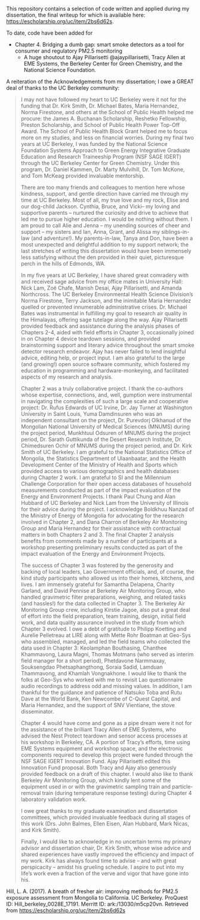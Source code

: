 This repository contains a selection of code written and applied during my dissertation, the final writeup for which is available here: https://escholarship.org/uc/item/2bs6d62s.

To date, code have been added for
  - Chapter 4.  Bridging a dumb gap: smart smoke detectors as a tool for consumer and regulatory PM2.5 monitoring
      - A huge shoutout to Ajay Pillarisetti @ajaypillarisetti, Tracy Allen at EME Systems, the Berkeley Center for Green Chemistry, and the National Science Foundation.

A reiteration of the Acknowledgements from my dissertation; I owe a GREAT deal of thanks to the UC Berkeley community:

> I may not have followed my heart to UC Berkeley were it not for the funding that Dr. Kirk Smith, Dr. Michael Bates, Maria Hernandez, Norma Firestone, and others at the School of Public Health helped me procure: the James A. Buchanan Scholarship, Reshetko Fellowship, Preston Scholarship, and School of Public Health Power Top-Off Award. The School of Public Health Block Grant helped me to focus more on my studies, and less on financial worries. During my final two years at UC Berkeley, I was funded by the National Science Foundation Systems Approach to Green Energy Integrative Graduate Education and Research Traineeship Program (NSF SAGE IGERT) through the UC Berkeley Center for Green Chemistry. Under this program, Dr. Daniel Kammen, Dr. Marty Mulvihill, Dr. Tom McKone, and Tom McKeag provided invaluable mentorship.
> 
> There are too many friends and colleagues to mention here whose kindness, support, and gentle direction have carried me through my time at UC Berkeley. Most of all, my true love and my rock, Elise and our dog-child Jackson. Cynthia, Bruce, and Vicki– my loving and supportive parents – nurtured the curiosity and drive to achieve that led me to pursue higher education. I would be nothing without them. I am proud to call Alie and Jenna – my unending sources of cheer and support – my sisters and Ian, Anna, Grant, and Alissa my siblings-in-law (and adventure!). My parents-in-law, Tanya and Don, have been a most unexpected and delightful addition to my support network; the last stretches of writing this dissertation would have been immensely less satisfying without the den provided in their quiet, picturesque perch in the hills of Edmonds, WA. 
> 
> In my five years at UC Berkeley, I have shared great comradery with and received sage advice from my office mates in University Hall: Nick Lam, Zoë Chafe, Manish Desai, Ajay Pillarisetti, and Amanda Northcross. The UC Berkeley Environmental Health Science Division’s Norma Firestone, Terry Jackson, and the inimitable Maria Hernandez quelled or prevented innumerable administrative crises. Dr. Michael Bates was instrumental in fulfilling my goal to research air quality in the Himalayas, offering sage tutelage along the way. Ajay Pillarisetti provided feedback and assistance during the analysis phases of Chapters 2-4, aided with field efforts in Chapter 3, occasionally joined in on Chapter 4 device teardown sessions, and provided brainstorming support and literary advice throughout the smart smoke detector research endeavor. Ajay has never failed to lend insightful advice, editing help, or project input. I am also grateful to the large (and growing!) open source software community, which fostered my education in programming and hardware-monkeying, and facilitated aspects of my research and analysis.
> 
> Chapter 2 was a truly collaborative project. I thank the co-authors whose expertise, connections, and, well, gumption were instrumental in navigating the complexities of such a large scale and cooperative project: Dr. Rufus Edwards of UC Irvine, Dr. Jay Turner at Washington University in Saint Louis, Yuma Damdinsuren who was an independent consultant on the project, Dr. Purevdorj Olkhanud of the Mongolian National University of Medical Sciences (MNUMS) during the project period, Munkhtuul Odsuren of MNUMS during the project period, Dr. Sarath Guttikunda of the Desert Research Institute, Dr. Chimedsuren Ochir of MNUMS during the project period, and Dr. Kirk Smith of UC Berkeley. I am grateful to the National Statistics Office of Mongolia, the Statistics Department of Ulaanbaatar, and the Health Development Center of the Ministry of Health and Sports which provided access to various demographics and health databases during Chapter 2 work. I am grateful to SI and the Millennium Challenge Corporation for their open access databases of household measurements conducted as part of the impact evaluation of the Energy and Environment Projects. I thank Paul Chung and Alan Hubbard of UC Berkeley and Nick Lam from the University of Illinois for their advice during the project. I acknowledge Boldkhuu Nanzad of the Ministry of Energy of Mongolia for advocating for the research involved in Chapter 2, and Dana Charron of Berkeley Air Monitoring Group and Maria Hernandez for their assistance with contractual matters in both Chapters 2 and 3. The final Chapter 2 analysis benefits from comments made by a number of participants at a workshop presenting preliminary results conducted as part of the impact evaluation of the Energy and Environment Projects. 
> 
> The success of Chapter 3 was fostered by the generosity and backing of local leaders, Lao Government officials, and, of course, the kind study participants who allowed us into their homes, kitchens, and lives. I am immensely grateful for Samantha Delapena, Charity Garland, and David Pennise at Berkeley Air Monitoring Group, who handled gravimetric filter preparations, weighing, and related tasks (and hassles!) for the data collected in Chapter 3. The Berkeley Air Monitoring Group crew, including Kirstie Jagoe, also put a great deal of effort into the field preparation, team training, design, initial field work, and data quality assurance involved in the study from which Chapter 3 evolved. I owe a debt of gratitude to Philipp Koetting and Aurelie Pelletreau at LIRE along with Mette Rohr Boatman at Geo-Sys who assembled, managed, and led the field teams who collected the data used in Chapter 3: Keolamphan Bouthasing, Chanthee Khammavong, Laura Magni, Thomas Motmans (who served as interim field manager for a short period), Phetdavone Narmmaxay, Souksengdao Phetsaphangthong, Soraia Sadid, Lamduan Thammavong, and Khamlah Vongnakhone. I would like to thank the folks at Geo-Sys who worked with me to revisit Lao questionnaire audio recordings to address odd and missing values. In addition, I am thankful for the guidance and patience of Natsuko Toba and Rutu Dave at the World Bank, Ken Newcombe of C-Quest Capital, and Maria Hernandez, and the support of SNV Vientiane, the stove disseminator.
> 
> Chapter 4 would have come and gone as a pipe dream were it not for the assistance of the brilliant Tracy Allen of EME Systems, who advised the Nest Protect teardown and sensor access processes at his workshop in Berkeley, CA. A portion of Tracy’s efforts, time using EME Systems equipment and workshop space, and the electronic components required to develop this project were funded through the NSF SAGE IGERT Innovation Fund. Ajay Pillarisetti edited this Innovation Fund proposal. Both Tracy and Ajay also generously provided feedback on a draft of this chapter. I would also like to thank Berkeley Air Monitoring Group, which kindly lent some of the equipment used in or with the gravimetric sampling train and particle-removal train (during temperature response testing) during Chapter 4 laboratory validation work.
> 
> I owe great thanks to my graduate examination and dissertation committees, which provided invaluable feedback during all stages of this work (Drs. John Balmes, Ellen Eisen, Alan Hubbard, Mark Nicas, and Kirk Smith). 
> 
> Finally, I would like to acknowledge in no uncertain terms my primary advisor and dissertation chair, Dr. Kirk Smith, whose wise advice and shared experiences have vastly improved the efficiency and impact of my work. Kirk has always found time to advise – and with great perspicacity – amidst his grueling schedule. I aspire to put into my life’s work even a fraction of the verve and vigor that have gone into his.

Hill, L. A. (2017). A breath of fresher air: improving methods for PM2.5 exposure assessment from Mongolia to California. UC Berkeley. ProQuest ID: Hill_berkeley_0028E_17191. Merritt ID: ark:/13030/m5cp20vn. Retrieved from https://escholarship.org/uc/item/2bs6d62s
